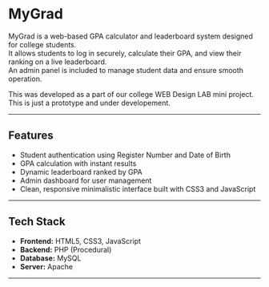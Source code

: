 # MyGrad

MyGrad is a web-based GPA calculator and leaderboard system designed for college students.  
It allows students to log in securely, calculate their GPA, and view their ranking on a live leaderboard.  
An admin panel is included to manage student data and ensure smooth operation.

This was developed as a part of our college WEB Design LAB mini project. This is just a prototype and under developement.

---

## Features
- Student authentication using Register Number and Date of Birth  
- GPA calculation with instant results  
- Dynamic leaderboard ranked by GPA  
- Admin dashboard for user management  
- Clean, responsive minimalistic interface built with CSS3 and JavaScript  

---

## Tech Stack
- **Frontend:** HTML5, CSS3, JavaScript  
- **Backend:** PHP (Procedural)  
- **Database:** MySQL  
- **Server:** Apache

---

